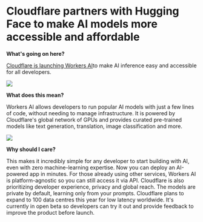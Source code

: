 # Cloudflare partners with Hugging Face to make AI models more accessible and affordable

**What's going on here?**

[Cloudflare is launching Workers AI](https://blog.cloudflare.com/partnering-with-hugging-face-deploying-ai-easier-affordable/?utm_source=bensbites\&utm_medium=referral\&utm_campaign=cloudflare-partners-with-hugging-face-to-make-ai-models-more-accessible-and-affordable)to make AI inference easy and accessible for all developers.

![](https://media.beehiiv.com/cdn-cgi/image/fit=scale-down,format=auto,onerror=redirect,quality=80/uploads/asset/file/07c581a1-c0ec-40dc-a211-ccde50b25935/image3-26.png)

**What does this mean?**

Workers AI allows developers to run popular AI models with just a few lines of code, without needing to manage infrastructure. It is powered by Cloudflare's global network of GPUs and provides curated pre-trained models like text generation, translation, image classification and more.

![](https://media.beehiiv.com/cdn-cgi/image/fit=scale-down,format=auto,onerror=redirect,quality=80/uploads/asset/file/17dfa08e-1a3f-48fa-873d-9039dc319017/image1-24.png)

**Why should I care?**

This makes it incredibly simple for any developer to start building with AI, even with zero machine-learning expertise. Now you can deploy an AI-powered app in minutes. For those already using other services, Workers AI is platform-agnostic so you can still access it via API. Cloudflare is also prioritizing developer experience, privacy and global reach. The models are private by default, learning only from your prompts. Cloudflare plans to expand to 100 data centres this year for low latency worldwide. It's currently in open beta so developers can try it out and provide feedback to improve the product before launch.
